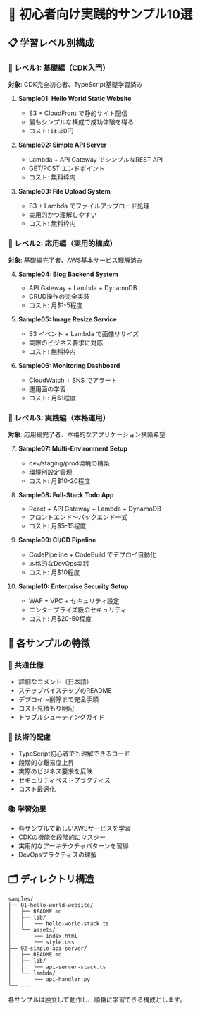 # 🎯 初心者向け実践的サンプル10選

## 📋 学習レベル別構成

### 🌱 レベル1: 基礎編（CDK入門）
**対象**: CDK完全初心者、TypeScript基礎学習済み

1. **Sample01: Hello World Static Website**
   - S3 + CloudFront で静的サイト配信
   - 最もシンプルな構成で成功体験を得る
   - コスト: ほぼ0円

2. **Sample02: Simple API Server**
   - Lambda + API Gateway でシンプルなREST API
   - GET/POST エンドポイント
   - コスト: 無料枠内

3. **Sample03: File Upload System**
   - S3 + Lambda でファイルアップロード処理
   - 実用的かつ理解しやすい
   - コスト: 無料枠内

### 🌿 レベル2: 応用編（実用的構成）
**対象**: 基礎編完了者、AWS基本サービス理解済み

4. **Sample04: Blog Backend System**
   - API Gateway + Lambda + DynamoDB
   - CRUD操作の完全実装
   - コスト: 月$1-5程度

5. **Sample05: Image Resize Service**
   - S3 イベント + Lambda で画像リサイズ
   - 実際のビジネス要求に対応
   - コスト: 無料枠内

6. **Sample06: Monitoring Dashboard**
   - CloudWatch + SNS でアラート
   - 運用面の学習
   - コスト: 月$1程度

### 🌳 レベル3: 実践編（本格運用）
**対象**: 応用編完了者、本格的なアプリケーション構築希望

7. **Sample07: Multi-Environment Setup**
   - dev/staging/prod環境の構築
   - 環境別設定管理
   - コスト: 月$10-20程度

8. **Sample08: Full-Stack Todo App**
   - React + API Gateway + Lambda + DynamoDB
   - フロントエンド〜バックエンド一式
   - コスト: 月$5-15程度

9. **Sample09: CI/CD Pipeline**
   - CodePipeline + CodeBuild でデプロイ自動化
   - 本格的なDevOps実践
   - コスト: 月$10程度

10. **Sample10: Enterprise Security Setup**
    - WAF + VPC + セキュリティ設定
    - エンタープライズ級のセキュリティ
    - コスト: 月$20-50程度

## 🎨 各サンプルの特徴

### 📝 共通仕様
- 詳細なコメント（日本語）
- ステップバイステップのREADME
- デプロイ〜削除まで完全手順
- コスト見積もり明記
- トラブルシューティングガイド

### 🔧 技術的配慮
- TypeScript初心者でも理解できるコード
- 段階的な難易度上昇
- 実際のビジネス要求を反映
- セキュリティベストプラクティス
- コスト最適化

### 📚 学習効果
- 各サンプルで新しいAWSサービスを学習
- CDKの機能を段階的にマスター
- 実用的なアーキテクチャパターンを習得
- DevOpsプラクティスの理解

## 🗂️ ディレクトリ構造
```
samples/
├── 01-hello-world-website/
│   ├── README.md
│   ├── lib/
│   │   └── hello-world-stack.ts
│   └── assets/
│       ├── index.html
│       └── style.css
├── 02-simple-api-server/
│   ├── README.md
│   ├── lib/
│   │   └── api-server-stack.ts
│   └── lambda/
│       └── api-handler.py
└── ...
```

各サンプルは独立して動作し、順番に学習できる構成とします。